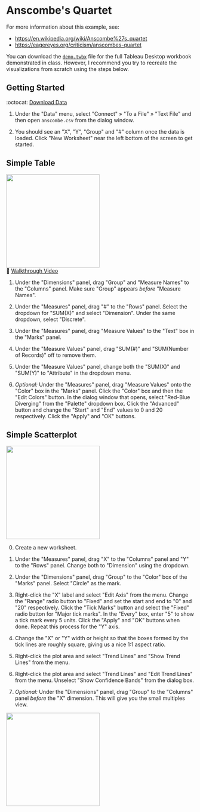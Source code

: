 # Anscombe's Quartet

For more information about this example, see:

- <https://en.wikipedia.org/wiki/Anscombe%27s_quartet>
- <https://eagereyes.org/criticism/anscombes-quartet>

You can download the [`demo.twbx`](demo.twbx) file for the full Tableau Desktop workbook demonstrated in class. However, I recommend you try to recreate the visualizations from scratch using the steps below.

## Getting Started

:octocat: [Download Data](data/anscombe.csv)

1. Under the "Data" menu, select "Connect" » "To a File" » "Text File" and then open `anscombe.csv` from the dialog window.

2. You should see an "X", "Y", "Group" and "#" column once the data is loaded. Click "New Worksheet" near the left bottom of the screen to get started.

## Simple Table

<a href="img/table.png"><img src="https://usf-cs360-2017.github.io/lectures/Anscombe%27s%20Quartet/img/table.png" height="250"></a><br/>
:cinema: [Walkthrough Video](https://youtu.be/tohwAzdmpP8)

1. Under the "Dimensions" panel, drag "Group" and "Measure Names" to the "Columns" panel. Make sure "Group" appears *before* "Measure Names".

2. Under the "Measures" panel, drag "#" to the "Rows" panel. Select the dropdown for "SUM(X)" and select "Dimension". Under the same dropdown, select "Discrete".

3. Under the "Measures" panel, drag "Measure Values" to the "Text" box in the "Marks" panel.

4. Under the "Measure Values" panel, drag "SUM(#)" and "SUM(Number of Records)" off to remove them.

5. Under the "Measure Values" panel, change both the "SUM(X)" and "SUM(Y)" to "Attribute" in the dropdown menu.

6. *Optional:* Under the "Measures" panel, drag "Measure Values" onto the "Color" box in the "Marks" panel. Click the "Color" box and then the "Edit Colors" button. In the dialog window that opens, select "Red-Blue Diverging" from the "Palette" dropdown box. Click the "Advanced" button and change the "Start" and "End" values to 0 and 20 respectively. Click the "Apply" and "OK" buttons.

## Simple Scatterplot

<a href="img/scatter.png"><img src="https://usf-cs360-2017.github.io/lectures/Anscombe%27s%20Quartet/img/scatter.png" height="250"></a>

0. Create a new worksheet.

1. Under the "Measures" panel, drag "X" to the "Columns" panel and "Y" to the "Rows" panel. Change both to "Dimension" using the dropdown.

2. Under the "Dimensions" panel, drag "Group" to the "Color" box of the "Marks" panel. Select "Circle" as the mark.

3. Right-click the "X" label and select "Edit Axis" from the menu. Change the "Range" radio button to "Fixed" and set the start and end to "0" and "20" respectively. Click the "Tick Marks" button and select the "Fixed" radio button for "Major tick marks". In the "Every" box, enter "5" to show a tick mark every 5 units. Click the "Apply" and "OK" buttons when done. Repeat this process for the "Y" axis.

4. Change the "X" or "Y" width or height so that the boxes formed by the tick lines are roughly square, giving us a nice 1:1 aspect ratio.

5. Right-click the plot area and select "Trend Lines" and "Show Trend Lines" from the menu.

6. Right-click the plot area and select "Trend Lines" and "Edit Trend Lines" from the menu. Unselect "Show Confidence Bands" from the dialog box.

7. *Optional:* Under the "Dimensions" panel, drag "Group" to the "Columns" panel *before* the "X" dimension. This will give you the small multiples view.

<a href="img/multiples.png"><img src="https://usf-cs360-2017.github.io/lectures/Anscombe%27s%20Quartet/img/multiples.png" height="250"></a>
